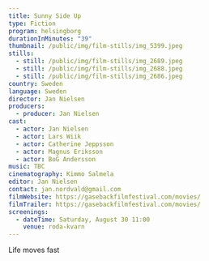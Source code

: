 ```yaml
---
title: Sunny Side Up
type: Fiction
program: helsingborg
durationInMinutes: "39"
thumbnail: /public/img/film-stills/img_5399.jpeg
stills:
  - still: /public/img/film-stills/img_2689.jpeg
  - still: /public/img/film-stills/img_2688.jpeg
  - still: /public/img/film-stills/img_2686.jpeg
country: Sweden
language: Sweden
director: Jan Nielsen
producers:
  - producer: Jan Nielsen
cast:
  - actor: Jan Nielsen
  - actor: Lars Wiik
  - actor: Catherine Jeppsson
  - actor: Magnus Eriksson
  - actor: BoG Andersson      
music: TBC
cinematography: Kimmo Salmela
editor: Jan Nielsen
contact: jan.nordvald@gmail.com
filmWebsite: https://gasebackfilmfestival.com/movies/
filmTrailer: https://gasebackfilmfestival.com/movies/
screenings:
  - dateTime: Saturday, August 30 11:00
    venue: roda-kvarn
---
```

L﻿ife moves fast